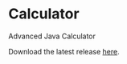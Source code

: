 # Calculator

Advanced Java Calculator

Download the latest release [here](https://github.com/DenDen747/Calculator/raw/main/builds/Calculator_1.0.jar).
